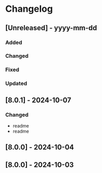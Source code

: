 # Changelog
## [Unreleased] - yyyy-mm-dd

### Added

### Changed

### Fixed

### Updated

## [8.0.1] - 2024-10-07


### Changed
- readme
- readme

## [8.0.0] - 2024-10-04


## [8.0.0] - 2024-10-03
